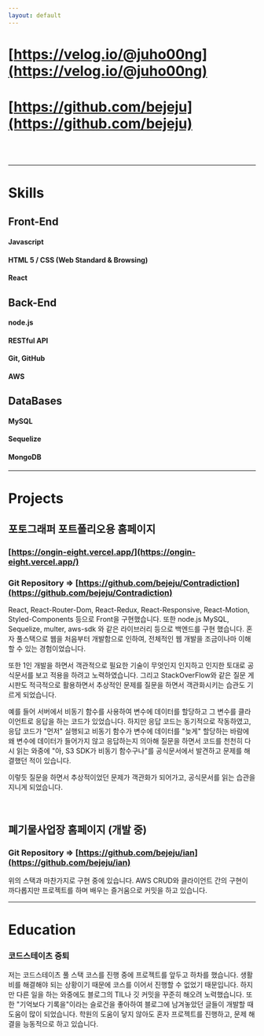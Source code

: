 ```yaml
---
layout: default
---
```


# [https://velog.io/@juho00ng](https://velog.io/@juho00ng)
# [https://github.com/bejeju](https://github.com/bejeju)

<br>
<br>
<hr>

# Skills

## Front-End
#### Javascript
#### HTML 5 / CSS (Web Standard & Browsing)
#### React

## Back-End
#### node.js
#### RESTful API
#### Git, GitHub
#### AWS

## DataBases
#### MySQL
#### Sequelize
#### MongoDB


<hr>

# Projects

## 포토그래퍼 포트폴리오용 홈페이지

### [https://ongin-eight.vercel.app/](https://ongin-eight.vercel.app/)
### Git Repository => [https://github.com/bejeju/Contradiction](https://github.com/bejeju/Contradiction)

React, React-Router-Dom, React-Redux, React-Responsive, React-Motion, Styled-Components 등으로
Front을 구현했습니다. 또한 node.js MySQL, Sequelize, multer, aws-sdk 와 같은 라이브러리 등으로 백엔드를
구현 했습니다. 
혼자 풀스택으로 웹을 처음부터 개발함으로 인하여, 전체적인 웹 개발을 조금이나마 이해할 수 있는 경험이었습니다.

또한 1인 개발을 하면서 객관적으로 필요한 기술이 무엇인지 인지하고 인지한 토대로 공식문서를 보고 적용을 하려고 노력하였습니다.
그리고 StackOverFlow와 같은 질문 게시판도 적극적으로 활용하면서 추상적인 문제를 질문을 하면서 객관화시키는 습관도 기르게 되었습니다.

예를 들어 서버에서 비동기 함수를 사용하여 변수에 데이터를 할당하고 그 변수를 클라이언트로 응답을 하는 코드가 있었습니다.
하지만 응답 코드는 동기적으로 작동하였고, 응답 코드가 "먼저" 실행되고 비동기 함수가 변수에 데이터를 "늦게" 할당하는 바람에 왜
변수에 데이터가 들어가지 않고 응답하는지 의아해 질문을 하면서 코드를 천천히 다시 읽는 와중에 "아, S3 SDK가 비동기 함수구나"를
공식문서에서 발견하고 문제를 해결했던 적이 있습니다.

이렇듯 질문을 하면서 추상적이었던 문제가 객관화가 되어가고, 공식문서를 읽는 습관을 지니게 되었습니다.

<br>

## 폐기물사업장 홈페이지 (개발 중)

### Git Repository => [https://github.com/bejeju/ian](https://github.com/bejeju/ian)

위의 스택과 마찬가지로 구현 중에 있습니다. AWS CRUD와 클라이언트 간의 구현이 까다롭지만 프로젝트를 하며 배우는 즐거움으로
커밋을 하고 있습니다.

<hr>

# Education
### 코드스테이츠 중퇴

저는 코드스테이츠 풀 스택 코스를 진행 중에 프로젝트를 앞두고 하차를 했습니다. 생활비를 해결해야 되는 상황이기 때문에 코스를
이어서 진행할 수 없었기 때문입니다. 하지만 다른 일을 하는 와중에도 블로그의 TIL나 깃 커밋을 꾸준히 해오려 노력했습니다.
또한 "기억보다 기록을"이라는 슬로건을 좋아하여 블로그에 남겨놓았던 글들이 개발할 때 도움이 많이 되었습니다. 학원의 도움이
닿지 않아도 혼자 프로젝트를 진행하고, 문제 해결을 능동적으로 하고 있습니다.
